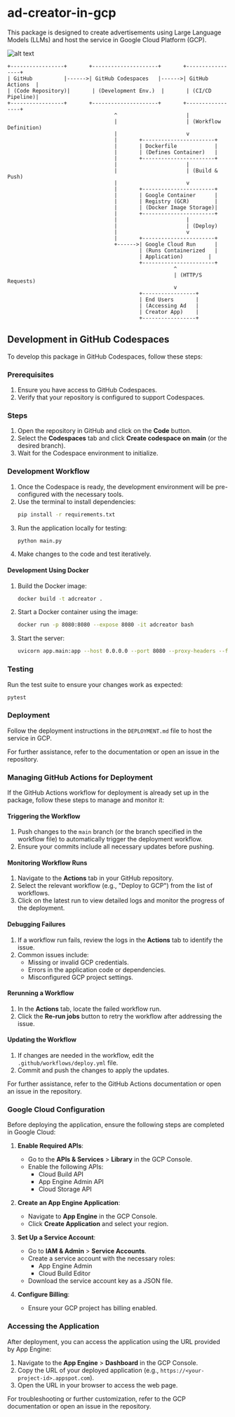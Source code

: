 # ad-creator-in-gcp

This package is designed to create advertisements using Large Language Models (LLMs) and host the service in Google Cloud Platform (GCP).

![alt text](https://www.mermaidchart.com/raw/bb186efc-d491-44a7-b28d-9fbfd07f00b2?theme=light&version=v0.1&format=svg "Ad Creator Application Architecture")
```
+-----------------+       +---------------------+       +-----------------+
| GitHub          |------>| GitHub Codespaces   |------>| GitHub Actions  |
| (Code Repository)|       | (Development Env.)  |       | (CI/CD Pipeline)|
+-----------------+       +---------------------+       +-----------------+
                                  ^                      |
                                  |                      | (Workflow Definition)
                                  |                      v
                                  |       +-----------------------+
                                  |       | Dockerfile            |
                                  |       | (Defines Container)   |
                                  |       +-----------------------+
                                  |                      |
                                  |                      | (Build & Push)
                                  |                      v
                                  |       +-----------------------+
                                  |       | Google Container      |
                                  |       | Registry (GCR)        |
                                  |       | (Docker Image Storage)|
                                  |       +-----------------------+
                                  |                      |
                                  |                      | (Deploy)
                                  |                      v
                                  |       +-----------------------+
                                  +------>| Google Cloud Run      |
                                          | (Runs Containerized   |
                                          | Application)        |
                                          +-----------------------+
                                                     ^
                                                     | (HTTP/S Requests)
                                                     v
                                          +-----------------+
                                          | End Users       |
                                          | (Accessing Ad   |
                                          | Creator App)    |
                                          +-----------------+
```

## Development in GitHub Codespaces

To develop this package in GitHub Codespaces, follow these steps:

### Prerequisites
1. Ensure you have access to GitHub Codespaces.
2. Verify that your repository is configured to support Codespaces.

### Steps
1. Open the repository in GitHub and click on the **Code** button.
2. Select the **Codespaces** tab and click **Create codespace on main** (or the desired branch).
3. Wait for the Codespace environment to initialize.

### Development Workflow
1. Once the Codespace is ready, the development environment will be pre-configured with the necessary tools.
2. Use the terminal to install dependencies:
    ```bash
    pip install -r requirements.txt
    ```
3. Run the application locally for testing:
    ```bash
    python main.py
    ```
4. Make changes to the code and test iteratively.

#### Development Using Docker
1. Build the Docker image:
    ```bash
    docker build -t adcreator .
    ```
2. Start a Docker container using the image:
    ```bash
    docker run -p 8080:8080 --expose 8080 -it adcreator bash
    ```
3. Start the server:
    ```bash
    uvicorn app.main:app --host 0.0.0.0 --port 8080 --proxy-headers --forwarded-allow-ips '*'
    ```

### Testing
Run the test suite to ensure your changes work as expected:
```bash
pytest
```

### Deployment
Follow the deployment instructions in the `DEPLOYMENT.md` file to host the service in GCP.

For further assistance, refer to the documentation or open an issue in the repository.
### Managing GitHub Actions for Deployment

If the GitHub Actions workflow for deployment is already set up in the package, follow these steps to manage and monitor it:

#### Triggering the Workflow
1. Push changes to the `main` branch (or the branch specified in the workflow file) to automatically trigger the deployment workflow.
2. Ensure your commits include all necessary updates before pushing.

#### Monitoring Workflow Runs
1. Navigate to the **Actions** tab in your GitHub repository.
2. Select the relevant workflow (e.g., "Deploy to GCP") from the list of workflows.
3. Click on the latest run to view detailed logs and monitor the progress of the deployment.

#### Debugging Failures
1. If a workflow run fails, review the logs in the **Actions** tab to identify the issue.
2. Common issues include:
    - Missing or invalid GCP credentials.
    - Errors in the application code or dependencies.
    - Misconfigured GCP project settings.

#### Rerunning a Workflow
1. In the **Actions** tab, locate the failed workflow run.
2. Click the **Re-run jobs** button to retry the workflow after addressing the issue.

#### Updating the Workflow
1. If changes are needed in the workflow, edit the `.github/workflows/deploy.yml` file.
2. Commit and push the changes to apply the updates.

For further assistance, refer to the GitHub Actions documentation or open an issue in the repository.

### Google Cloud Configuration

Before deploying the application, ensure the following steps are completed in Google Cloud:

1. **Enable Required APIs**:
   - Go to the **APIs & Services** > **Library** in the GCP Console.
   - Enable the following APIs:
     - Cloud Build API
     - App Engine Admin API
     - Cloud Storage API

2. **Create an App Engine Application**:
   - Navigate to **App Engine** in the GCP Console.
   - Click **Create Application** and select your region.

3. **Set Up a Service Account**:
   - Go to **IAM & Admin** > **Service Accounts**.
   - Create a service account with the necessary roles:
     - App Engine Admin
     - Cloud Build Editor
   - Download the service account key as a JSON file.

4. **Configure Billing**:
   - Ensure your GCP project has billing enabled.

### Accessing the Application

After deployment, you can access the application using the URL provided by App Engine:

1. Navigate to the **App Engine** > **Dashboard** in the GCP Console.
2. Copy the URL of your deployed application (e.g., `https://<your-project-id>.appspot.com`).
3. Open the URL in your browser to access the web page.

For troubleshooting or further customization, refer to the GCP documentation or open an issue in the repository.